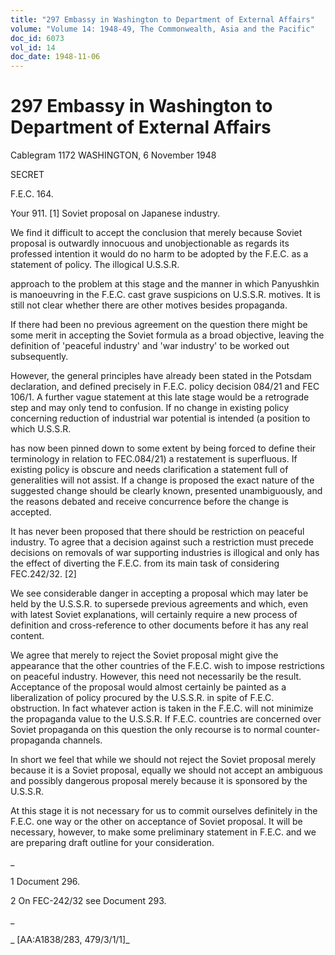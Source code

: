 ```yaml
---
title: "297 Embassy in Washington to Department of External Affairs"
volume: "Volume 14: 1948-49, The Commonwealth, Asia and the Pacific"
doc_id: 6073
vol_id: 14
doc_date: 1948-11-06
---
```


# 297 Embassy in Washington to Department of External Affairs

Cablegram 1172 WASHINGTON, 6 November 1948

SECRET

F.E.C. 164.

Your 911. [1] Soviet proposal on Japanese industry.

We find it difficult to accept the conclusion that merely because Soviet proposal is outwardly innocuous and unobjectionable as regards its professed intention it would do no harm to be adopted by the F.E.C. as a statement of policy. The illogical U.S.S.R.

approach to the problem at this stage and the manner in which Panyushkin is manoeuvring in the F.E.C. cast grave suspicions on U.S.S.R. motives. It is still not clear whether there are other motives besides propaganda.

If there had been no previous agreement on the question there might be some merit in accepting the Soviet formula as a broad objective, leaving the definition of 'peaceful industry' and 'war industry' to be worked out subsequently.

However, the general principles have already been stated in the Potsdam declaration, and defined precisely in F.E.C. policy decision 084/21 and FEC 106/1. A further vague statement at this late stage would be a retrograde step and may only tend to confusion. If no change in existing policy concerning reduction of industrial war potential is intended (a position to which U.S.S.R.

has now been pinned down to some extent by being forced to define their terminology in relation to FEC.084/21) a restatement is superfluous. If existing policy is obscure and needs clarification a statement full of generalities will not assist. If a change is proposed the exact nature of the suggested change should be clearly known, presented unambiguously, and the reasons debated and receive concurrence before the change is accepted.

It has never been proposed that there should be restriction on peaceful industry. To agree that a decision against such a restriction must precede decisions on removals of war supporting industries is illogical and only has the effect of diverting the F.E.C. from its main task of considering FEC.242/32. [2]

We see considerable danger in accepting a proposal which may later be held by the U.S.S.R. to supersede previous agreements and which, even with latest Soviet explanations, will certainly require a new process of definition and cross-reference to other documents before it has any real content.

We agree that merely to reject the Soviet proposal might give the appearance that the other countries of the F.E.C. wish to impose restrictions on peaceful industry. However, this need not necessarily be the result. Acceptance of the proposal would almost certainly be painted as a liberalization of policy procured by the U.S.S.R. in spite of F.E.C. obstruction. In fact whatever action is taken in the F.E.C. will not minimize the propaganda value to the U.S.S.R. If F.E.C. countries are concerned over Soviet propaganda on this question the only recourse is to normal counter-propaganda channels.

In short we feel that while we should not reject the Soviet proposal merely because it is a Soviet proposal, equally we should not accept an ambiguous and possibly dangerous proposal merely because it is sponsored by the U.S.S.R.

At this stage it is not necessary for us to commit ourselves definitely in the F.E.C. one way or the other on acceptance of Soviet proposal. It will be necessary, however, to make some preliminary statement in F.E.C. and we are preparing draft outline for your consideration.

_

1 Document 296.

2 On FEC-242/32 see Document 293.

_

_ [AA:A1838/283, 479/3/1/1]_

